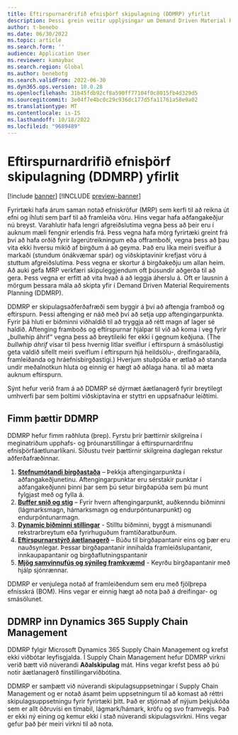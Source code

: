 ```yaml
---
title: Eftirspurnardrifið efnisþörf skipulagning (DDMRP) yfirlit
description: Þessi grein veitir upplýsingar um Demand Driven Material Requirements Planning (DDMRP), skipulagsaðferðafræði sem byggir á aftengingu framboðs og eftirspurnar.
author: t-benebo
ms.date: 06/30/2022
ms.topic: article
ms.search.form: ''
audience: Application User
ms.reviewer: kamaybac
ms.search.region: Global
ms.author: benebotg
ms.search.validFrom: 2022-06-30
ms.dyn365.ops.version: 10.0.28
ms.openlocfilehash: 31b45fdb92cf8a590ff77104f0c8015fb4d329d5
ms.sourcegitcommit: 3e04f7e4bc0c29c936dc177d5fa11761a58e9a02
ms.translationtype: MT
ms.contentlocale: is-IS
ms.lasthandoff: 10/18/2022
ms.locfileid: "9689489"
---
```

# <a name="demand-driven-material-requirements-planning-ddmrp-overview"></a>Eftirspurnardrifið efnisþörf skipulagning (DDMRP) yfirlit

[!include [banner](../../includes/banner.md)]
[!INCLUDE [preview-banner](../../includes/preview-banner.md)]
<!-- KFM: Preview until further notice -->

Fyrirtæki hafa árum saman notað efniskröfur (MRP) sem kerfi til að reikna út efni og íhluti sem þarf til að framleiða vöru. Hins vegar hafa aðfangakeðjur nú breyst. Varahlutir hafa lengri afgreiðslutíma vegna þess að þeir eru í auknum mæli fengnir erlendis frá. Þess vegna hafa mörg fyrirtæki greint frá því að hafa orðið fyrir lagerútreikningum eða offramboði, vegna þess að þau vita ekki hversu mikið af birgðum á að geyma. Það eru líka meiri sveiflur á markaði (stundum ónákvæmar spár) og viðskiptavinir krefjast vöru á stuttum afgreiðslutíma. Þess vegna er skortur á birgðakeðju um allan heim. Að auki gefa MRP verkfæri skipuleggjendum oft þúsundir aðgerða til að gera. Þess vegna er erfitt að vita hvað á að leggja áherslu á. Oft er lausnin á mörgum þessara mála að skipta yfir í Demand Driven Material Requirements Planning (DDMRP).

DDMRP er skipulagsaðferðafræði sem byggir á því að aftengja framboð og eftirspurn. Þessi aftenging er náð með því að setja upp aftengingarpunkta. Fyrir þá hluti er biðminni viðhaldið til að tryggja að rétt magn af lager sé haldið. Aftenging framboðs og eftirspurnar hjálpar til við að koma í veg fyrir „bullwhip áhrif“ vegna þess að breytileiki fer ekki í gegnum keðjuna. (The *bullwhip áhrif* vísar til þess hvernig litlar sveiflur í eftirspurn á smásölustigi geta valdið sífellt meiri sveiflum í eftirspurn hjá heildsölu-, dreifingaraðila, framleiðanda og hráefnisbirgðastigi.) Hverjum stuðpúða er ætlað að standa undir meðalnotkun hluta og einnig er hægt að aðlaga hana. til að mæta auknum eftirspurn.

Sýnt hefur verið fram á að DDMRP sé dýrmæt áætlanagerð fyrir breytilegt umhverfi þar sem þoltími viðskiptavina er styttri en uppsafnaður leiðtími.

## <a name="the-five-components-of-ddmrp"></a>Fimm þættir DDMRP

DDMRP hefur fimm raðhluta (þrep). Fyrstu þrír þættirnir skilgreina í meginatriðum upphafs- og þróunarstillingar á eftirspurnardrifnu efnisþörfáætlunarlíkani. Síðustu tveir þættirnir skilgreina daglegan rekstur aðferðafræðinnar.

1. **[Stefnumótandi birgðastaða](ddmrp-inventory-positioning.md)** – Þekkja aftengingarpunkta í aðfangakeðjunetinu. Aftengingarpunktar eru sérstakir punktar í aðfangakeðjunni þinni þar sem þú setur birgðapúða sem þú munt fylgjast með og fylla á.
2. **[Buffer snið og stig](ddmrp-buffer-profile-and-levels.md)** – Fyrir hvern aftengingarpunkt, auðkenndu biðminni (lágmarksmagn, hámarksmagn og endurpöntunarpunkt) og endurpöntunarmagn.
3. **[Dynamic biðminni stillingar](ddmrp-buffer-profile-and-levels.md#dynamic-adjustments)** - Stilltu biðminni, byggt á mismunandi rekstrarbreytum eða fyrirhuguðum framtíðaratburðum.
4. **[Eftirspurnarstýrð áætlanagerð](ddmrp-planning.md)** – Búðu til birgðapantanir eins og þær eru nauðsynlegar. Þessar birgðapantanir innihalda framleiðslupantanir, innkaupapantanir og birgðaflutningspantanir
5. **[Mjög samvinnufús og sýnileg framkvæmd](ddmrp-visual-and-collaborative-execution.md)** - Keyrðu birgðapantanir með hjálp sjónrænnar.

DDMRP er venjulega notað af framleiðendum sem eru með fjölþrepa efnisskrá (BOM). Hins vegar er einnig hægt að nota það á dreifingar- og smásölunet.

## <a name="ddmrp-in-dynamics-365-supply-chain-management"></a>DDMRP inn Dynamics 365 Supply Chain Management

DDMRP fylgir Microsoft Dynamics 365 Supply Chain Management og krefst ekki viðbótar leyfisgjalda. Í Supply Chain Management hefur DDMRP virkni verið bætt við núverandi **Aðalskipulag** mát. Hins vegar krefst þess að þú notir áætlanagerð fínstillingarviðbótina. 

DDMRP er samþætt við núverandi skipulagsuppsetningar í Supply Chain Management og er notað ásamt þeim uppsetningum til að komast að réttri skipulagsuppsetningu fyrir fyrirtæki þitt. Það er stjórnað af nýjum þekjukóða sem er allt öðruvísi en tímabil, lágmark/hámark, kröfu og svo framvegis. Það er ekki ný eining og kemur ekki í stað núverandi skipulagsvirkni. Hins vegar gefur það þér meiri virkni til að nota.

